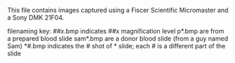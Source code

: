 This file contains images captured using a Fiscer Scientific Micromaster and a Sony DMK 21F04.

filenaming key:
*##x*.bmp indicates ##x magnification level
p*.bmp are from a prepared blood slide
sam*.bmp are a donor blood slide (from a guy named Sam)
*#.bmp indicates the # shot of * slide; each # is a different part of the slide
